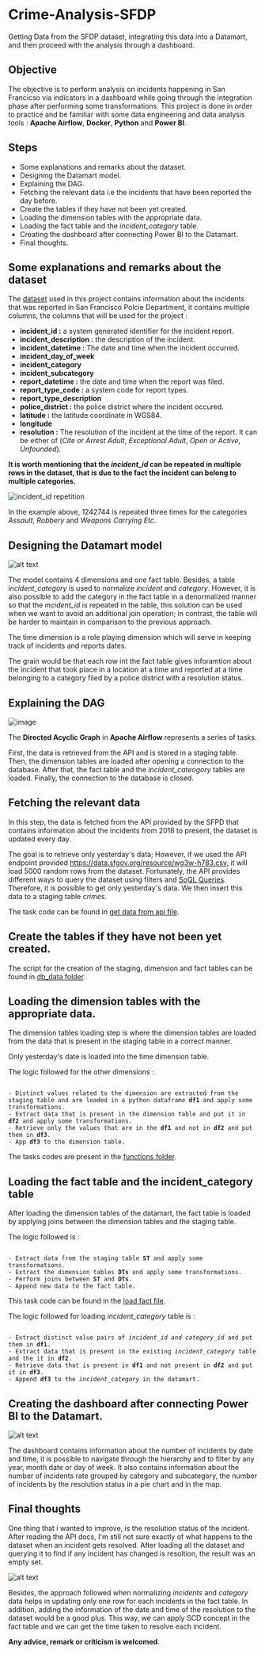 # Crime-Analysis-SFDP
Getting Data from the SFDP dataset, integrating this data into a Datamart, and then proceed with the analysis through a dashboard.

## Objective
The objective is to perform analysis on incidents happening in San Francicso via indicators in a dashboard while going through the integration phase after performing some transformations. This project is done in order to practice and be familiar with some data engineering and data analysis tools : **Apache Airflow**, **Docker**, **Python** and **Power BI**.

## Steps
* Some explanations and remarks about the dataset. 
* Designing the Datamart model. 
* Explaining the DAG.
* Fetching the relevant data i.e the incidents that have been reported the day before.
* Create the tables if they have not been yet created.
* Loading the dimension tables with the appropriate data.
* Loading the fact table and the *incident_category* table.
* Creating the dashboard after connecting Power BI to the Datamart.
* Final thoughts.

## Some explanations and remarks about the dataset
The [dataset](https://data.sfgov.org/Public-Safety/Police-Department-Incident-Reports-2018-to-Present/wg3w-h783/data "link to SFPD dataset") used in this project contains information about the incidents that was reported in San Francisco Polcie Department, it contains multiple columns, the columns that will be used for the project :

* **incident_id :**  a system generated identifier for the incident report. 
* **incident_description :** the description of the incident.
* **incident_datetime :** The date and time when the incident occurred.
* **incident_day_of_week**
* **incident_category**
* **incident_subcategory**
* **report_datetime :** the date and time when the report was filed.
* **report_type_code :** a system code for report types.
* **report_type_description**
* **police_district :** the police district where the incident occured.
* **latitude :** the latitude coordinate in WGS84.
* **longitude**
* **resolution :** The resolution of the incident at the time of the report. It can be either of (*Cite or Arrest Adult*, *Exceptional Adult*, *Open or Active*, *Unfounded*).

**It is worth mentioning that the *incident_id* can be repeated in multiple rows in the dataset, that is due to the fact the incident can belong to multiple categories.** 


<picture>
<img alt="incident_id repetition" src="https://user-images.githubusercontent.com/48518599/218886739-8c63bdf9-4314-4eba-884b-2a2bec3b8bde.png">
</picture>


In the example above, 1242744 is repeated three times for the categories *Assault*, *Robbery* and *Weapons Carrying Etc*.




## Designing the Datamart model
![alt text](https://github.com/HazemAbdesamed/Crime-Analysis-SFDP/blob/main/incidents_dimensional_modeling.png "Datamart model")

The model contains 4 dimensions and one fact table. Besides, a table *incident_category* is used to normalize *incident* and *category*. However, it is also possible to add the category in the fact table in a denormalized manner so that the *incident_id* is repeated in the table, this solution can be used when we want to avoid an additional join operation; in contrast, the table will be harder to maintain in comparison to the previous approach.

The time dimension is a role playing dimension which will serve in keeping track of incidents and reports dates. 

The grain would be that each row int the fact table gives inforamtion about the incident that took place in a location at a time and reported at a time belonging to a category filed by a police district with a resolution status.


## Explaining the DAG
![image](https://user-images.githubusercontent.com/48518599/218859031-971ac83c-e1a2-44fe-9f46-e88ab5aa62b4.png "DAG")

The **Directed Acyclic Graph** in **Apache Airflow** represents a series of tasks.

First, the data is retrieved from the API and is stored in a staging table. Then, the dimension tables are loaded after opening a connection to the database. After that, the fact table and the *incident_cateogory* tables are loaded. Finally, the connection to the database is closed.

## Fetching the relevant data

In this step, the data is fetched from the API provided by the SFPD that contains information about the incidents from 2018 to present, the dataset is updated every day.

The goal is to retrieve only yesterday's data; However, if we used the API endpoint provided https://data.sfgov.org/resource/wg3w-h783.csv, it will load 5000 random rows from the dataset. Fortunately, the API provides different ways to query the dataset using filters and [SoQL Queries](https://dev.socrata.com/docs/queries/ "click for more details on it"). Therefore, it is possible to get only yesterday's data. We then insert this data to a staging table *crimes*.

The task code can be found in [get data from api file](https://github.com/HazemAbdesamed/Crime-Analysis-SFDP/blob/main/dags/functions/get_data_from_api.py).

## Create the tables if they have not been yet created.

The script for the creation of the staging, dimension and fact tables can be found in [db_data folder](https://github.com/HazemAbdesamed/Crime-Analysis-SFDP/tree/main/db_data).

## Loading the dimension tables with the appropriate data.

The dimension tables loading step is where the dimension tables are loaded from the data that is present in the staging table in a correct manner.

Only yesterday's date is loaded into the time dimension table.

The logic followed for the other dimensions : 
<pre><code>
- Distinct values related to the dimension are extracted from the staging table and are loaded in a python dataframe <b>df1</b> and apply some transformations.
- Extract data that is present in the dimension table and put it in <b>df2</b> and apply some transformations.
- Retrieve only the values that are in the <b>df1</b> and not in <b>df2</b> and put them in <b>df3</b>.
- App <b>df3</b> to the dimension table.
</pre></code>
The tasks codes are present in the [functions folder](https://github.com/HazemAbdesamed/Crime-Analysis-SFDP/tree/main/dags/functions).

## Loading the fact table and the incident_category table
After loading the dimension tables of the datamart, the fact table is loaded by applying joins between the dimension tables and the staging table.

The logic followed is :
<pre><code>
- Extract data from the staging table <b>ST</b> and apply some transformations.
- Extract the dimension tables <b>DTs</b> and apply some transformations.
- Perform joins between <b>ST</b> and <b>DTs</b>.
- Append new data to the fact table.
</pre></code>
This task code can be found in the [load fact file](https://github.com/HazemAbdesamed/Crime-Analysis-SFDP/tree/main/dags/functions/load_fact.py).

The logic followed for loading *incident_category* table is :
<pre><code>
- Extract distinct value pairs of <i>incident_id</i> <i>and category_id</i> and put them in <b>df1</b>.
- Extract data that is present in the existing <i>incident_category</i> table and the it in <b>df2</b>.
- Retrieve data that is present in <b>df1</b> and not present in <b>df2</b> and put it in <b>df3</b>.
- Append <b>df3</b> to the <i>incident_category</i> in the datamart.
</pre></code>

## Creating the dashboard after connecting Power BI to the Datamart.
![alt text](https://user-images.githubusercontent.com/48518599/218880103-90f62a5a-90f4-431f-a89d-b71bfb1f059e.png)

The dashboard contains information about the number of incidents by date and time, it is possible to navigate through the hierarchy and to filter by any year, month date or day of week. It also contains information about the number of incidents rate grouped by category and subcategory, the number of incidents by the resolution status in a pie chart and in the map.

## Final thoughts
One thing that i wanted to improve, is the resolution status of the incident. After reading the API docs, I'm still not sure exactly of what happens to the dataset when an incident gets resolved. After loading all the dataset and querying it to find if any incident has changed is resoltion, the result was an empty set.

![alt text](https://user-images.githubusercontent.com/48518599/218883787-631531e7-3db9-4b14-b6dc-32005c3af849.png "no incident has changed its resolution in the dataset")

Besides, the approach followed when normalizing *incidents* and *category* data helps in updating only one row for each incidents in the fact table. In addition, adding the information of the date and time of the resolution to the dataset would be a good plus. This way, we can apply SCD concept in the fact table and we can get the time taken to resolve each incident.

**Any advice, remark or criticism is welcomed**.










